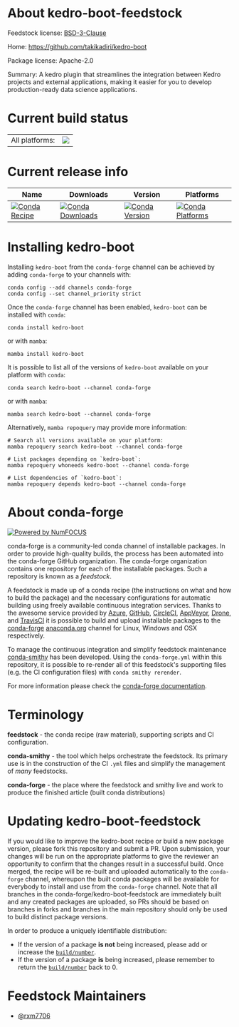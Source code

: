 About kedro-boot-feedstock
==========================

Feedstock license: [BSD-3-Clause](https://github.com/conda-forge/kedro-boot-feedstock/blob/main/LICENSE.txt)

Home: https://github.com/takikadiri/kedro-boot

Package license: Apache-2.0

Summary: A kedro plugin that streamlines the integration between Kedro projects and external applications, making it easier for you to develop production-ready data science applications.

Current build status
====================


<table><tr><td>All platforms:</td>
    <td>
      <a href="https://dev.azure.com/conda-forge/feedstock-builds/_build/latest?definitionId=20675&branchName=main">
        <img src="https://dev.azure.com/conda-forge/feedstock-builds/_apis/build/status/kedro-boot-feedstock?branchName=main">
      </a>
    </td>
  </tr>
</table>

Current release info
====================

| Name | Downloads | Version | Platforms |
| --- | --- | --- | --- |
| [![Conda Recipe](https://img.shields.io/badge/recipe-kedro--boot-green.svg)](https://anaconda.org/conda-forge/kedro-boot) | [![Conda Downloads](https://img.shields.io/conda/dn/conda-forge/kedro-boot.svg)](https://anaconda.org/conda-forge/kedro-boot) | [![Conda Version](https://img.shields.io/conda/vn/conda-forge/kedro-boot.svg)](https://anaconda.org/conda-forge/kedro-boot) | [![Conda Platforms](https://img.shields.io/conda/pn/conda-forge/kedro-boot.svg)](https://anaconda.org/conda-forge/kedro-boot) |

Installing kedro-boot
=====================

Installing `kedro-boot` from the `conda-forge` channel can be achieved by adding `conda-forge` to your channels with:

```
conda config --add channels conda-forge
conda config --set channel_priority strict
```

Once the `conda-forge` channel has been enabled, `kedro-boot` can be installed with `conda`:

```
conda install kedro-boot
```

or with `mamba`:

```
mamba install kedro-boot
```

It is possible to list all of the versions of `kedro-boot` available on your platform with `conda`:

```
conda search kedro-boot --channel conda-forge
```

or with `mamba`:

```
mamba search kedro-boot --channel conda-forge
```

Alternatively, `mamba repoquery` may provide more information:

```
# Search all versions available on your platform:
mamba repoquery search kedro-boot --channel conda-forge

# List packages depending on `kedro-boot`:
mamba repoquery whoneeds kedro-boot --channel conda-forge

# List dependencies of `kedro-boot`:
mamba repoquery depends kedro-boot --channel conda-forge
```


About conda-forge
=================

[![Powered by
NumFOCUS](https://img.shields.io/badge/powered%20by-NumFOCUS-orange.svg?style=flat&colorA=E1523D&colorB=007D8A)](https://numfocus.org)

conda-forge is a community-led conda channel of installable packages.
In order to provide high-quality builds, the process has been automated into the
conda-forge GitHub organization. The conda-forge organization contains one repository
for each of the installable packages. Such a repository is known as a *feedstock*.

A feedstock is made up of a conda recipe (the instructions on what and how to build
the package) and the necessary configurations for automatic building using freely
available continuous integration services. Thanks to the awesome service provided by
[Azure](https://azure.microsoft.com/en-us/services/devops/), [GitHub](https://github.com/),
[CircleCI](https://circleci.com/), [AppVeyor](https://www.appveyor.com/),
[Drone](https://cloud.drone.io/welcome), and [TravisCI](https://travis-ci.com/)
it is possible to build and upload installable packages to the
[conda-forge](https://anaconda.org/conda-forge) [anaconda.org](https://anaconda.org/)
channel for Linux, Windows and OSX respectively.

To manage the continuous integration and simplify feedstock maintenance
[conda-smithy](https://github.com/conda-forge/conda-smithy) has been developed.
Using the ``conda-forge.yml`` within this repository, it is possible to re-render all of
this feedstock's supporting files (e.g. the CI configuration files) with ``conda smithy rerender``.

For more information please check the [conda-forge documentation](https://conda-forge.org/docs/).

Terminology
===========

**feedstock** - the conda recipe (raw material), supporting scripts and CI configuration.

**conda-smithy** - the tool which helps orchestrate the feedstock.
                   Its primary use is in the construction of the CI ``.yml`` files
                   and simplify the management of *many* feedstocks.

**conda-forge** - the place where the feedstock and smithy live and work to
                  produce the finished article (built conda distributions)


Updating kedro-boot-feedstock
=============================

If you would like to improve the kedro-boot recipe or build a new
package version, please fork this repository and submit a PR. Upon submission,
your changes will be run on the appropriate platforms to give the reviewer an
opportunity to confirm that the changes result in a successful build. Once
merged, the recipe will be re-built and uploaded automatically to the
`conda-forge` channel, whereupon the built conda packages will be available for
everybody to install and use from the `conda-forge` channel.
Note that all branches in the conda-forge/kedro-boot-feedstock are
immediately built and any created packages are uploaded, so PRs should be based
on branches in forks and branches in the main repository should only be used to
build distinct package versions.

In order to produce a uniquely identifiable distribution:
 * If the version of a package **is not** being increased, please add or increase
   the [``build/number``](https://docs.conda.io/projects/conda-build/en/latest/resources/define-metadata.html#build-number-and-string).
 * If the version of a package **is** being increased, please remember to return
   the [``build/number``](https://docs.conda.io/projects/conda-build/en/latest/resources/define-metadata.html#build-number-and-string)
   back to 0.

Feedstock Maintainers
=====================

* [@rxm7706](https://github.com/rxm7706/)

